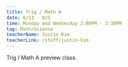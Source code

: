 ```yaml
---
title: Trig / Math A
date: 6/13 - 8/5
time: Monday and Wednesday 2:00PM - 3:30PM
tag: Math/Science
teacherName: Justin Kim
teacherLink: /staff/justin-kim
---
```

Trig / Math A preview class.